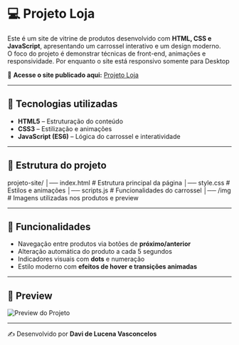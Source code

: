 # 💻 Projeto Loja

Este é um site de vitrine de produtos desenvolvido com **HTML, CSS e JavaScript**, apresentando um carrossel interativo e um design moderno.  
O foco do projeto é demonstrar técnicas de front-end, animações e responsividade. Por enquanto o site está responsivo somente para Desktop 

🔗 **Acesse o site publicado aqui:** [Projeto Loja](https://davivasconcelos07.github.io/projeto-site/)

---

## 🚀 Tecnologias utilizadas

- **HTML5** – Estruturação do conteúdo  
- **CSS3** – Estilização e animações  
- **JavaScript (ES6)** – Lógica do carrossel e interatividade  

---

## 📂 Estrutura do projeto

projeto-site/
│── index.html # Estrutura principal da página
│── style.css # Estilos e animações
│── scripts.js # Funcionalidades do carrossel
│── /img # Imagens utilizadas nos produtos e preview

---

## 🎯 Funcionalidades

- Navegação entre produtos via botões de **próximo/anterior**  
- Alteração automática do produto a cada 5 segundos  
- Indicadores visuais com **dots** e numeração  
- Estilo moderno com **efeitos de hover e transições animadas**  

---

## 📸 Preview

![Preview do Projeto](./img/preview.gif)

---

✍️ Desenvolvido por **Davi de Lucena Vasconcelos**

